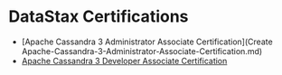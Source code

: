 # DataStax Certifications

- [Apache Cassandra 3 Administrator Associate Certification](Create Apache-Cassandra-3-Administrator-Associate-Certification.md)
- [Apache Cassandra 3 Developer Associate Certification]()

